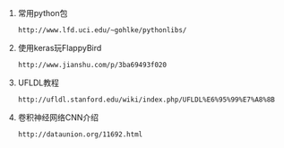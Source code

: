 1. 常用python包

    `http://www.lfd.uci.edu/~gohlke/pythonlibs/`

2. 使用keras玩FlappyBird

    `http://www.jianshu.com/p/3ba69493f020`

3. UFLDL教程

    `http://ufldl.stanford.edu/wiki/index.php/UFLDL%E6%95%99%E7%A8%8B`

4. 卷积神经网络CNN介绍

    `http://dataunion.org/11692.html`